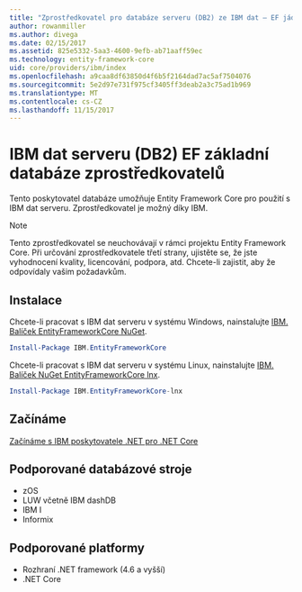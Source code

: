 ```yaml
---
title: "Zprostředkovatel pro databáze serveru (DB2) ze IBM dat – EF jádra"
author: rowanmiller
ms.author: divega
ms.date: 02/15/2017
ms.assetid: 825e5332-5aa3-4600-9efb-ab71aaff59ec
ms.technology: entity-framework-core
uid: core/providers/ibm/index
ms.openlocfilehash: a9caa8df63850d4f6b5f2164dad7ac5af7504076
ms.sourcegitcommit: 5e2d97e731f975cf3405ff3deab2a3c75ad1b969
ms.translationtype: MT
ms.contentlocale: cs-CZ
ms.lasthandoff: 11/15/2017
---
```

# <a name="ibm-data-server-db2-ef-core-database-providers"></a>IBM dat serveru (DB2) EF základní databáze zprostředkovatelů

Tento poskytovatel databáze umožňuje Entity Framework Core pro použití s IBM dat serveru. Zprostředkovatel je možný díky IBM.

> [!NOTE]  
> Tento zprostředkovatel se neuchovávají v rámci projektu Entity Framework Core. Při určování zprostředkovatele třetí strany, ujistěte se, že jste vyhodnocení kvality, licencování, podpora, atd. Chcete-li zajistit, aby že odpovídaly vašim požadavkům.

## <a name="install"></a>Instalace

Chcete-li pracovat s IBM dat serveru v systému Windows, nainstalujte [IBM. Balíček EntityFrameworkCore NuGet](https://www.nuget.org/packages/IBM.EntityFrameworkCore).

``` powershell
Install-Package IBM.EntityFrameworkCore
```

Chcete-li pracovat s IBM dat serveru v systému Linux, nainstalujte [IBM. Balíček NuGet EntityFrameworkCore lnx](https://www.nuget.org/packages/IBM.EntityFrameworkCore-lnx).

``` powershell
Install-Package IBM.EntityFrameworkCore-lnx
```

## <a name="get-started"></a>Začínáme

[Začínáme s IBM poskytovatele .NET pro .NET Core](https://www.ibm.com/developerworks/community/blogs/96960515-2ea1-4391-8170-b0515d08e4da/entry/DB2DotnetCore?lang=en)

## <a name="supported-database-engines"></a>Podporované databázové stroje

* zOS
* LUW včetně IBM dashDB
* IBM I
* Informix

## <a name="supported-platforms"></a>Podporované platformy

* Rozhraní .NET framework (4.6 a vyšší)
* .NET Core
